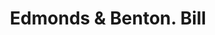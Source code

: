 ---
doi: 10.7916/D8TH9ZQ2
date_other: '1870'
date_other_textual: 1870-1879
form: printed ephemera
genre:
- Invoices
name:
- Edmonds & Benton
object_in_context_url: https://biggert.cul.columbia.edu/items/view/ave_biggert_00980
subject_hierarchical_geographic:
- New York, New York, United States
subject_name:
- Edmonds & Benton
title: Edmonds & Benton. Bill
sort_title: Edmonds & Benton. Bill
call_number: ave_biggert_00980
coordinates:
- 40.71277777777778,-74.00583333333333
pid: ave_biggert_00980
identifiers: ave_biggert_00980
thumbnail: https://derivativo-1.library.columbia.edu/iiif/2/ldpd:344307/full/!256,256/0/native.jpg
permalink: /biggert/ave_biggert_00980/
layout: iiif-image-page
---